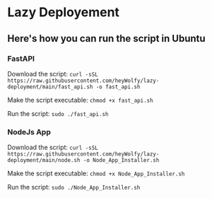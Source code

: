 # Lazy Deployement

## Here's how you can run the script in Ubuntu
### FastAPI
Download the script:
`curl -sSL https://raw.githubusercontent.com/heyWolfy/lazy-deployment/main/fast_api.sh -o fast_api.sh`

Make the script executable:
`chmod +x fast_api.sh`

Run the script:
`sudo ./fast_api.sh`

### NodeJs App
Download the script:
`curl -sSL https://raw.githubusercontent.com/heyWolfy/lazy-deployment/main/node.sh -o Node_App_Installer.sh`

Make the script executable:
`chmod +x Node_App_Installer.sh`

Run the script:
`sudo ./Node_App_Installer.sh`
